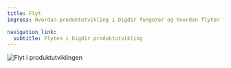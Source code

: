 ```yaml
---
title: Flyt
ingress: Hvordan produktutvikling i Digdir fungerer og hvordan flyten fra ide eller oppdrag til implementering henger sammen.

navigation_link:
  subtitle: Flyten i Digdir produktutvikling
---
```


![Flyt i produktutviklingen](/images/pom-flow-map.svg)

